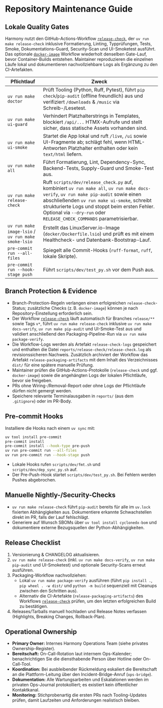 # Repository Maintenance Guide

## Lokale Quality Gates

Harmony nutzt den GitHub-Actions-Workflow [`release-check`](../../.github/workflows/release-check.yml), der `uv run make release-check` inklusive Formatierung, Linting, Typprüfungen, Tests, Smoke, Dokumentations-Guard, Security-Scan und UI-Smoketest ausführt. Das optionale [`docker-image`](../../.github/workflows/docker-image.yml) Workflow wiederholt denselben Gate-Lauf, bevor Container-Builds entstehen. Maintainer reproduzieren die einzelnen Läufe lokal und dokumentieren nachvollziehbare Logs als Ergänzung zu den CI-Artefakten.

| Pflichtlauf | Zweck |
| ------------ | ----- |
| `uv run make doctor` | Prüft Tooling (Python, Ruff, Pytest), führt `pip check`/`pip-audit` (offline freundlich) aus und verifiziert `/downloads` & `/music` via Schreib-/Lesetest. |
| `uv run make ui-guard` | Verhindert Platzhalterstrings in Templates, blockiert `/api/...` HTMX-Aufrufe und stellt sicher, dass statische Assets vorhanden sind. |
| `uv run make ui-smoke` | Startet die App lokal und ruft `/live`, `/ui` sowie UI-Fragmente ab; schlägt fehl, wenn HTML-Antworten Platzhalter enthalten oder kein `text/html` liefern. |
| `uv run make all` | Führt Formatierung, Lint, Dependency-Sync, Backend-Tests, Supply-Guard und Smoke-Test aus. |
| `uv run make release-check` | Ruft `scripts/dev/release_check.py` auf, kombiniert `uv run make all`, `uv run make docs-verify`, `uv run make pip-audit` sowie einen abschließenden `uv run make ui-smoke`, schreibt strukturierte Logs und stoppt beim ersten Fehler. Optional via `--dry-run` oder `RELEASE_CHECK_COMMANDS` parametrisierbar. |
| `uv run make image-lsio` / `uv run make smoke-lsio` | Erstellt das LinuxServer.io-Image (`docker/Dockerfile.lsio`) und prüft es mit einem Healthcheck- und Datenbank-Bootstrap-Lauf. |
| `pre-commit run --all-files` | Spiegelt alle Commit-Hooks (`ruff-format`, `ruff`, lokale Skripte). |
| `pre-commit run --hook-stage push` | Führt `scripts/dev/test_py.sh` vor dem Push aus. |

## Branch Protection & Evidence

- Branch-Protection-Regeln verlangen einen erfolgreichen `release-check`-Status; zusätzliche Checks (z. B. `docker-image`) können je nach Repository-Einstellung erforderlich sein.
- Der Workflow [`release-check`](../../.github/workflows/release-check.yml) läuft automatisch für Branches `release/**` sowie Tags `v*`, führt `uv run make release-check` inklusive `uv run make docs-verify`, `uv run make pip-audit` und UI-Smoke-Test aus und validiert anschließend den Packaging-Pipeline-Run via `uv run make package-verify`.
- Die Workflow-Logs werden als Artefakt `release-check-logs` gespeichert und enthalten die Datei `reports/release-check/release-check.log` als revisionssicheren Nachweis. Zusätzlich archiviert der Workflow das Artefakt `release-packaging-artifacts` mit dem Inhalt des Verzeichnisses `dist/` für eine spätere manuelle Prüfung.
- Maintainer prüfen die GitHub-Actions-Protokolle (`release-check` und ggf. `docker-image`) sowie die angehängten Logs der lokalen Pflichtläufe, bevor sie freigeben.
- PRs ohne Wiring-/Removal-Report oder ohne Logs der Pflichtläufe dürfen nicht gemergt werden.
- Speichere relevante Terminalausgaben in `reports/` (aus dem `.gitignore`) oder im PR-Body.

## Pre-commit Hooks

Installiere die Hooks nach einem `uv sync` mit:

```bash
uv tool install pre-commit
pre-commit install
pre-commit install --hook-type pre-push
uv run pre-commit run --all-files
uv run pre-commit run --hook-stage push
```

- Lokale Hooks rufen `scripts/dev/fmt.sh` und `scripts/dev/dep_sync_py.sh` auf.
- Der Pre-Push-Hook startet `scripts/dev/test_py.sh`. Bei Fehlern werden Pushes abgebrochen.

## Manuelle Nightly-/Security-Checks

- `uv run make release-check` führt `pip-audit` bereits für alle im `uv.lock` fixierten Abhängigkeiten aus. Dokumentiere erkannte
  Schwachstellen direkt im PR, falls der Lauf fehlschlägt.
- Generiere auf Wunsch SBOMs über `uv tool install cyclonedx-bom` und dokumentiere externe Bezugsquellen der Python-Abhängigkeiten.

## Release Checklist

1. Versionierung & CHANGELOG aktualisieren.
2. `uv run make release-check` (inkl. `uv run make docs-verify`, `uv run make pip-audit` und UI-Smoketest) und optionale Security-Scans erneut ausführen.
3. Packaging-Workflow nachvollziehen:
   - Lokal `uv run make package-verify` ausführen (führt `pip install .`, `pip wheel . -w dist/` und `python -m build` sequenziell mit Cleanups zwischen den Schritten aus).
   - Alternativ die CI-Artefakte (`release-packaging-artifacts`) des Workflows [`release-check`](../../.github/workflows/release-check.yml) prüfen, um den letzten erfolgreichen Build zu bestätigen.
4. Releases/Tarballs manuell hochladen und Release Notes verfassen (Highlights, Breaking Changes, Rollback-Plan).

## Operational Ownership

- **Primary Owner:** Internes Harmony Operations Team (siehe privates Ownership-Register).
- **Bereitschaft:** On-Call-Rotation laut internem Ops-Kalender; benachrichtigen Sie die diensthabende Person über Hotline oder On-Call-Tool.
- **Koordination:** Bei ausbleibender Rückmeldung eskaliert die Bereitschaft an die Plattform-Leitung über den Incident-Bridge-Anruf (`ops-bridge`).
- **Dokumentation:** Alle Wartungsarbeiten und Eskalationen werden im privaten Ops-Journal protokolliert; es existiert kein öffentlicher Kontaktkanal.
- **Monitoring:** Stichprobenartig die ersten PRs nach Tooling-Updates prüfen, damit Laufzeiten und Anforderungen realistisch bleiben.
